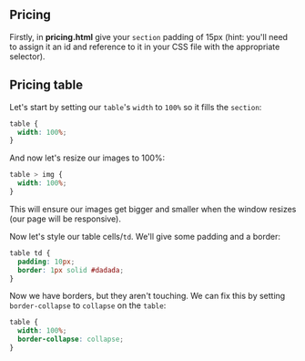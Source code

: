Pricing
------
Firstly, in **pricing.html** give your `section` padding of 15px (hint: you'll need to assign it an id and reference to it in your CSS file with the appropriate selector).

Pricing table
------
Let's start by setting our `table`'s `width` to `100%` so it fills the `section`:

```css
table {
  width: 100%;
}
```

And now let's resize our images to 100%:

```css
table > img {
  width: 100%;
}
```

This will ensure our images get bigger and smaller when the window resizes (our page will be responsive).

Now let's style our table cells/`td`. We'll give some padding and a border:

```css
table td {
  padding: 10px;
  border: 1px solid #dadada;
}
```

Now we have borders, but they aren't touching. We can fix this by setting `border-collapse` to `collapse` on the `table`:

```css
table {
  width: 100%;
  border-collapse: collapse;
}
```